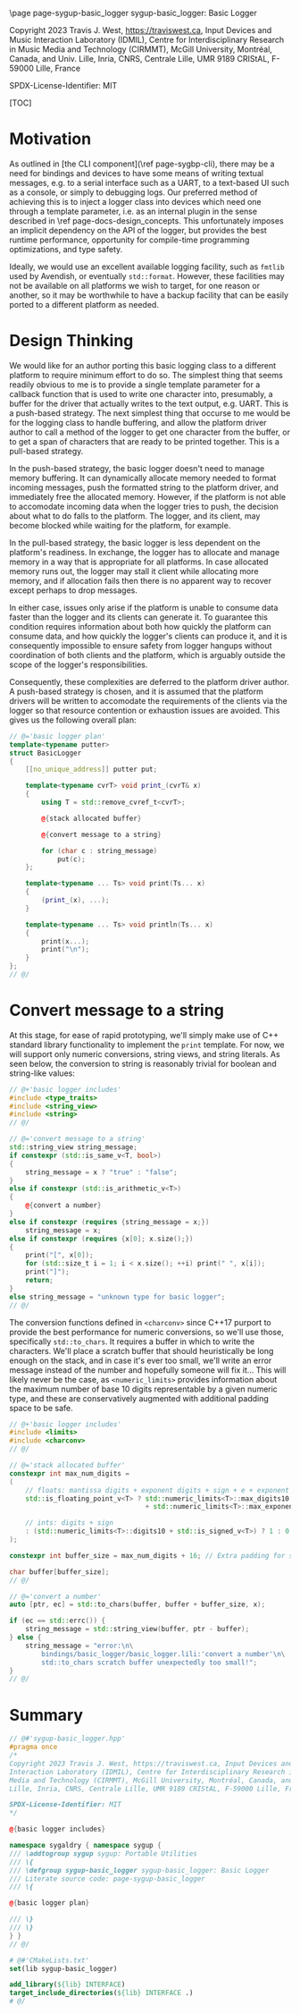 \page page-sygup-basic_logger sygup-basic_logger: Basic Logger

Copyright 2023 Travis J. West, https://traviswest.ca, Input Devices and Music
Interaction Laboratory (IDMIL), Centre for Interdisciplinary Research in Music
Media and Technology (CIRMMT), McGill University, Montréal, Canada, and Univ.
Lille, Inria, CNRS, Centrale Lille, UMR 9189 CRIStAL, F-59000 Lille, France

SPDX-License-Identifier: MIT

[TOC]

# Motivation

As outlined in [the CLI component](\ref page-sygbp-cli), there may be a need
for bindings and devices to have some means of writing textual messages, e.g.
to a serial interface such as a UART, to a text-based UI such as a console, or
simply to debugging logs. Our preferred method of achieving this is to inject a
logger class into devices which need one through a template parameter, i.e. as
an internal plugin in the sense described in \ref page-docs-design_concepts.
This unfortunately imposes an implicit dependency on the API of the logger, but
provides the best runtime performance, opportunity for compile-time programming
optimizations, and type safety.

Ideally, we would use an excellent available logging facility, such as `fmtlib`
used by Avendish, or eventually `std::format`. However, these facilities may not
be available on all platforms we wish to target, for one reason or another,
so it may be worthwhile to have a backup facility that can be easily ported to
a different platform as needed.

# Design Thinking

We would like for an author porting this basic logging class to a different
platform to require minimum effort to do so. The simplest thing that seems
readily obvious to me is to provide a single template parameter for a callback
function that is used to write one character into, presumably, a buffer for
the driver that actually writes to the text output, e.g. UART. This is a
push-based strategy. The next simplest thing that occurse to me would be for
the logging class to handle buffering, and allow the platform driver author
to call a method of the logger to get one character from the buffer, or to
get a span of characters that are ready to be printed together. This is a
pull-based strategy.

In the push-based strategy, the basic logger doesn't need to manage memory
buffering. It can dynamically allocate memory needed to format incoming
messages, push the formatted string to the platform driver, and immediately
free the allocated memory. However, if the platform is not able to accomodate
incoming data when the logger tries to push, the decision about what to do
falls to the platform. The logger, and its client, may become blocked while
waiting for the platform, for example.

In the pull-based strategy, the basic logger is less dependent on the
platform's readiness. In exchange, the logger has to allocate and manage memory
in a way that is appropriate for all platforms. In case allocated memory runs
out, the logger may stall it client while allocating more memory, and if
allocation fails then there is no apparent way to recover except perhaps to
drop messages.

In either case, issues only arise if the platform is unable to consume data
faster than the logger and its clients can generate it. To guarantee this
condition requires information about both how quickly the platform can consume
data, and how quickly the logger's clients can produce it, and it is
consequently impossible to ensure safety from logger hangups without
coordination of both clients and the platform, which is arguably outside the
scope of the logger's responsibilities.

Consequently, these complexities are deferred to the platform driver author.
A push-based strategy is chosen, and it is assumed that the platform drivers
will be written to accomodate the requirements of the clients via the logger
so that resource contention or exhaustion issues are avoided. This gives us
the following overall plan:

```cpp
// @='basic logger plan'
template<typename putter>
struct BasicLogger
{
    [[no_unique_address]] putter put;

    template<typename cvrT> void print_(cvrT& x)
    {
        using T = std::remove_cvref_t<cvrT>;

        @{stack allocated buffer}

        @{convert message to a string}

        for (char c : string_message)
            put(c);
    };

    template<typename ... Ts> void print(Ts... x)
    {
        (print_(x), ...);
    }

    template<typename ... Ts> void println(Ts... x)
    {
        print(x...);
        print("\n");
    }
};
// @/
```

# Convert message to a string

At this stage, for ease of rapid prototyping, we'll simply make use of C++
standard library functionality to implement the `print` template. For now, we
will support only numeric conversions, string views, and string literals. As
seen below, the conversion to string is reasonably trivial for boolean and
string-like values:

```cpp
// @+'basic logger includes'
#include <type_traits>
#include <string_view>
#include <string>
// @/

// @='convert message to a string'
std::string_view string_message;
if constexpr (std::is_same_v<T, bool>)
{
    string_message = x ? "true" : "false";
}
else if constexpr (std::is_arithmetic_v<T>)
{
    @{convert a number}
}
else if constexpr (requires {string_message = x;})
    string_message = x;
else if constexpr (requires {x[0]; x.size();})
{
    print("[", x[0]);
    for (std::size_t i = 1; i < x.size(); ++i) print(" ", x[i]);
    print("]");
    return;
}
else string_message = "unknown type for basic logger";
// @/
```

The conversion functions defined in `<charconv>` since C++17 purport to provide
the best performance for numeric conversions, so we'll use those, specifically
`std::to_chars`. It requires a buffer in which to write the characters. We'll
place a scratch buffer that should heuristically be long enough on the stack,
and in case it's ever too small, we'll write an error message instead of the
number and hopefully someone will fix it... This will likely never be the case,
as `<numeric_limits>` provides information about the maximum number of base 10
digits representable by a given numeric type, and these are conservatively
augmented with additional padding space to be safe.

```cpp
// @+'basic logger includes'
#include <limits>
#include <charconv>
// @/

// @='stack allocated buffer'
constexpr int max_num_digits =
(
    // floats: mantissa digits + exponent digits + sign + e + exponent sign
    std::is_floating_point_v<T> ? std::numeric_limits<T>::max_digits10
                                  + std::numeric_limits<T>::max_exponent10 + 3

    // ints: digits + sign
    : (std::numeric_limits<T>::digits10 + std::is_signed_v<T>) ? 1 : 0
);

constexpr int buffer_size = max_num_digits + 16; // Extra padding for safety

char buffer[buffer_size];
// @/

// @='convert a number'
auto [ptr, ec] = std::to_chars(buffer, buffer + buffer_size, x);

if (ec == std::errc()) {
    string_message = std::string_view(buffer, ptr - buffer);
} else {
    string_message = "error:\n\
        bindings/basic_logger/basic_logger.lili:'convert a number'\n\
        std::to_chars scratch buffer unexpectedly too small!";
}
// @/
```
# Summary

```cpp
// @#'sygup-basic_logger.hpp'
#pragma once
/*
Copyright 2023 Travis J. West, https://traviswest.ca, Input Devices and Music
Interaction Laboratory (IDMIL), Centre for Interdisciplinary Research in Music
Media and Technology (CIRMMT), McGill University, Montréal, Canada, and Univ.
Lille, Inria, CNRS, Centrale Lille, UMR 9189 CRIStAL, F-59000 Lille, France

SPDX-License-Identifier: MIT
*/

@{basic logger includes}

namespace sygaldry { namespace sygup {
/// \addtogroup sygup sygup: Portable Utilities
/// \{
/// \defgroup sygup-basic_logger sygup-basic_logger: Basic Logger
/// Literate source code: page-sygup-basic_logger
/// \{

@{basic logger plan}

/// \}
/// \}
} }
// @/
```

```cmake
# @#'CMakeLists.txt'
set(lib sygup-basic_logger)

add_library(${lib} INTERFACE)
target_include_directories(${lib} INTERFACE .)
# @/
```
